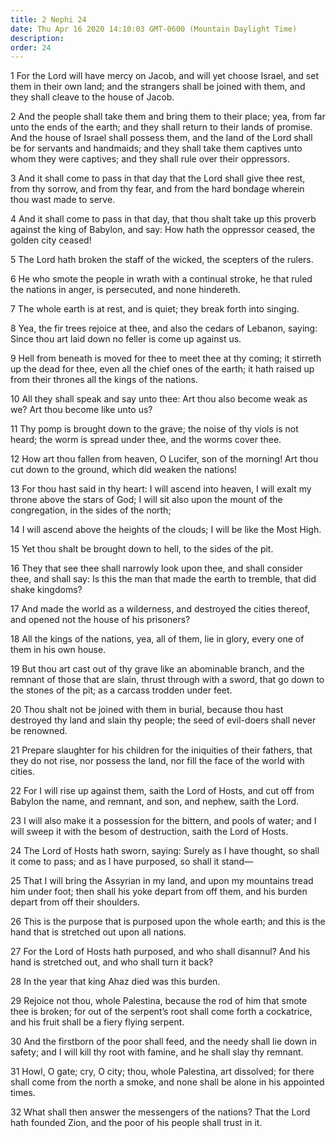 ```yaml
---
title: 2 Nephi 24
date: Thu Apr 16 2020 14:10:03 GMT-0600 (Mountain Daylight Time)
description: 
order: 24
---
```


<p>
  1 For the Lord will have mercy on Jacob, and will yet choose Israel, and set
  them in their own land; and the strangers shall be joined with them, and they
  shall cleave to the house of Jacob.
</p>
<p>
  2 And the people shall take them and bring them to their place; yea, from far
  unto the ends of the earth; and they shall return to their lands of promise.
  And the house of Israel shall possess them, and the land of the Lord shall be
  for servants and handmaids; and they shall take them captives unto whom they
  were captives; and they shall rule over their oppressors.
</p>
<p>
  3 And it shall come to pass in that day that the Lord shall give thee rest,
  from thy sorrow, and from thy fear, and from the hard bondage wherein thou
  wast made to serve.
</p>
<p>
  4 And it shall come to pass in that day, that thou shalt take up this proverb
  against the king of Babylon, and say: How hath the oppressor ceased, the
  golden city ceased!
</p>
<p>
  5 The Lord hath broken the staff of the wicked, the scepters of the rulers.
</p>
<p>
  6 He who smote the people in wrath with a continual stroke, he that ruled the
  nations in anger, is persecuted, and none hindereth.
</p>
<p>
  7 The whole earth is at rest, and is quiet; they break forth into singing.
</p>
<p>
  8 Yea, the fir trees rejoice at thee, and also the cedars of Lebanon, saying:
  Since thou art laid down no feller is come up against us.
</p>
<p>
  9 Hell from beneath is moved for thee to meet thee at thy coming; it stirreth
  up the dead for thee, even all the chief ones of the earth; it hath raised up
  from their thrones all the kings of the nations.
</p>
<p>
  10 All they shall speak and say unto thee: Art thou also become weak as we?
  Art thou become like unto us?
</p>
<p>
  11 Thy pomp is brought down to the grave; the noise of thy viols is not heard;
  the worm is spread under thee, and the worms cover thee.
</p>
<p>
  12 How art thou fallen from heaven, O Lucifer, son of the morning! Art thou
  cut down to the ground, which did weaken the nations!
</p>
<p>
  13 For thou hast said in thy heart: I will ascend into heaven, I will exalt my
  throne above the stars of God; I will sit also upon the mount of the
  congregation, in the sides of the north;
</p>
<p>
  14 I will ascend above the heights of the clouds; I will be like the Most
  High.
</p>
<p>15 Yet thou shalt be brought down to hell, to the sides of the pit.</p>
<p>
  16 They that see thee shall narrowly look upon thee, and shall consider thee,
  and shall say: Is this the man that made the earth to tremble, that did shake
  kingdoms?
</p>
<p>
  17 And made the world as a wilderness, and destroyed the cities thereof, and
  opened not the house of his prisoners?
</p>
<p>
  18 All the kings of the nations, yea, all of them, lie in glory, every one of
  them in his own house.
</p>
<p>
  19 But thou art cast out of thy grave like an abominable branch, and the
  remnant of those that are slain, thrust through with a sword, that go down to
  the stones of the pit; as a carcass trodden under feet.
</p>
<p>
  20 Thou shalt not be joined with them in burial, because thou hast destroyed
  thy land and slain thy people; the seed of evil-doers shall never be renowned.
</p>
<p>
  21 Prepare slaughter for his children for the iniquities of their fathers,
  that they do not rise, nor possess the land, nor fill the face of the world
  with cities.
</p>
<p>
  22 For I will rise up against them, saith the Lord of Hosts, and cut off from
  Babylon the name, and remnant, and son, and nephew, saith the Lord.
</p>
<p>
  23 I will also make it a possession for the bittern, and pools of water; and I
  will sweep it with the besom of destruction, saith the Lord of Hosts.
</p>
<p>
  24 The Lord of Hosts hath sworn, saying: Surely as I have thought, so shall it
  come to pass; and as I have purposed, so shall it stand&#x2014;
</p>
<p>
  25 That I will bring the Assyrian in my land, and upon my mountains tread him
  under foot; then shall his yoke depart from off them, and his burden depart
  from off their shoulders.
</p>
<p>
  26 This is the purpose that is purposed upon the whole earth; and this is the
  hand that is stretched out upon all nations.
</p>
<p>
  27 For the Lord of Hosts hath purposed, and who shall disannul? And his hand
  is stretched out, and who shall turn it back?
</p>
<p>28 In the year that king Ahaz died was this burden.</p>
<p>
  29 Rejoice not thou, whole Palestina, because the rod of him that smote thee
  is broken; for out of the serpent&#x2019;s root shall come forth a cockatrice,
  and his fruit shall be a fiery flying serpent.
</p>
<p>
  30 And the firstborn of the poor shall feed, and the needy shall lie down in
  safety; and I will kill thy root with famine, and he shall slay thy remnant.
</p>
<p>
  31 Howl, O gate; cry, O city; thou, whole Palestina, art dissolved; for there
  shall come from the north a smoke, and none shall be alone in his appointed
  times.
</p>
<p>
  32 What shall then answer the messengers of the nations? That the Lord hath
  founded Zion, and the poor of his people shall trust in it.
</p>
